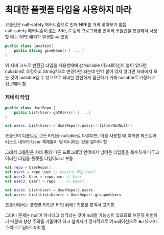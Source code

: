 # 최대한 플랫폼 타입을 사용하지 마라

코틀린은 null-safety 매커니즘으로 인해 NPE를 거의 찾아보기 힘듬\
null-safety 매커니즘이 없는 자바, C 등의 프로그래밍 언어와 코틀린을 연결해서 사용할 때는 NPE 예외가 발생할 수 있음

```kotlin
public class JavaTest{ 
    public String giveName() { ... }
}
```

위 자바 코드로 반환된 타입을 사용할때에 @Nullable 어노테이션이 붙어 있다면 nullable로 추정하고 String?으로 변경하면 되는데 만약 붙어 있지 않다면 자바에서 모든 것이 nullable일 수 있으므로 최대한 안전하게 접근하기 위해 nullable로 가정하고 접근해야 함

### 제네릭 타입

```kotlin
public class UserRepo {
    public List<User> getUsers() { ...}
}

val users: List<User> = UserRepo().users!!.filterNotNull()
```

코틀린이 디폴트로 모든 타입을 nullable로 다룬다면, 이를 사용할 때 이러한 리스트와 리스트 내부의 User 객체들이 널 아니라는 것을 알아야 함

그래서 코틀린은 자바 등의 다른 프로그래밍 언어에서 넘어온 타입들을 특수하게 다루고 이러한 타입을 플랫폼 타입이라고 부름

```kotlin
val repo = UserRepo()
val user1 = repo.user // user1의 타입 User!
val user2: User = repo.user // User
val user3: User? = repo     // User?

val users: List<User> = UserRepo().users
val users: List<List<User>> = UserRepo().groupedUsers
```

코틀린에서는 플랫폼 타입은 타입 뒤에 ! 기호를 붙여서 표기함

그러나 문제는 null이 아니라고 생각되는 것이 null일 가능성이 있으므로 여전히 위험하기 때문에 항상 주의를 기울여야 하고 설계자가 명시적으로 어노테이션으로 표기하거나 주석으로 달아두어야함

